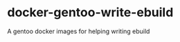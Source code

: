 docker-gentoo-write-ebuild
==========================

A gentoo docker images for helping writing ebuild
